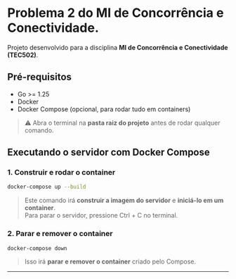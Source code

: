 # Problema 2 do MI de Concorrência e Conectividade.

Projeto desenvolvido para a disciplina **MI de Concorrência e Conectividade (TEC502)**.

## Pré-requisitos
- Go >= 1.25  
- Docker  
- Docker Compose (opcional, para rodar tudo em containers)

> ⚠️ Abra o terminal na **pasta raiz do projeto** antes de rodar qualquer comando.

## Executando o servidor com Docker Compose

### 1. Construir e rodar o container

```bash
docker-compose up --build
```

> Este comando irá **construir a imagem do servidor** e **iniciá-lo em um container**.<br>
> Para parar o servidor, pressione Ctrl + C no terminal.

### 2. Parar e remover o container

```bash
docker-compose down
```

> Isso irá **parar e remover o container** criado pelo Compose.

---


